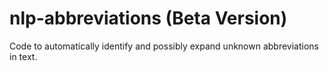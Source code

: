 # nlp-abbreviations (Beta Version)
Code to automatically identify and possibly expand unknown abbreviations in text.
